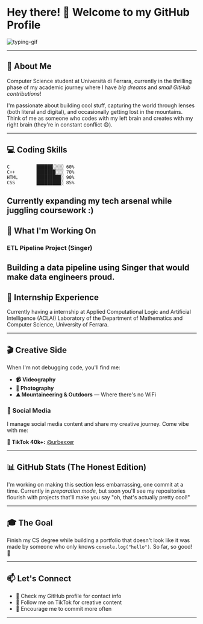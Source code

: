 # Hey there! 👋 Welcome to my GitHub Profile

![typing-gif](https://media.giphy.com/media/L1R1tvI9svkIWoLeb5/giphy.gif)

---

## 🚀 About Me

Computer Science student at Università di Ferrara, currently in the thrilling phase of my academic journey where I have *big dreams* and *small GitHub contributions*!

I'm passionate about building cool stuff, capturing the world through lenses (both literal and digital), and occasionally getting lost in the mountains. Think of me as someone who codes with my left brain and creates with my right brain (they're in constant conflict 😄).

---

## 💻 Coding Skills

```
C          ██████░░░░ 60%
C++        ███████░░░ 70%
HTML       █████████░ 90%
CSS        █████████░ 85%
```

Currently expanding my tech arsenal while juggling coursework :)
---

## 🎯 What I'm Working On

### ETL Pipeline Project (Singer)
Building a data pipeline using Singer that would make data engineers proud.
---

## 💼 Internship Experience

Currently having a internship at Applied Computational Logic and Artificial Intelligence (ACLAI) Laboratory of the Department of Mathematics and Computer Science, University of Ferrara. 

---

## 🎬 Creative Side

When I'm not debugging code, you'll find me:

- **📹 Videography** 
- **📸 Photography** 
- **⛰️ Mountaineering & Outdoors** — Where there's no WiFi

### 🎵 Social Media

I manage social media content and share my creative journey. Come vibe with me:

🎵 **TikTok 40k+:** [@urbexxer](https://www.tiktok.com/@urbexxer)

---

## 📊 GitHub Stats (The Honest Edition)

I'm working on making this section less embarrassing, one commit at a time. Currently in *preparation mode*, but soon you'll see my repositories flourish with projects that'll make you say "oh, that's actually pretty cool!"

---

## 🎓 The Goal

Finish my CS degree while building a portfolio that doesn't look like it was made by someone who only knows `console.log("hello")`. So far, so good! 🚀

---

## 📫 Let's Connect

- 📧 Check my GitHub profile for contact info
- 🎵 Follow me on TikTok for creative content
- 💪 Encourage me to commit more often

---
